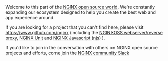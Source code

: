 Welcome to this part of the [NGINX open source world](https://www.nginx.org). We're constantly expanding our ecosystem designed to help you create the best web and app experience around. 

If you are looking for a project that you can't find here, please visit https://www.github.com/nginx (including the [NGINXOSS webserver/reverse proxy](https://github.com/nginx/nginx), [NGINX Unit](https://github.com/nginx/unit) and [NGINX Javascript (njs)](https://github.com/nginx/njs) ).

If you'd like to join in the conversation with others on NGINX open source projects and efforts, come join the [NGINX community Slack](https://community.nginx.org/joinslack?w&utm_source=nginxinc-github)

